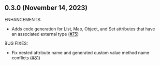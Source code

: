 ## 0.3.0 (November 14, 2023)

ENHANCEMENTS:

* Adds code generation for List, Map, Object, and Set attributes that have an associated external type ([#75](https://github.com/the3venthoriz0n/terraform-plugin-codegen-framework/issues/75))

BUG FIXES:

* Fix nested attribute name and generated custom value method name conflicts ([#81](https://github.com/the3venthoriz0n/terraform-plugin-codegen-framework/issues/81))
